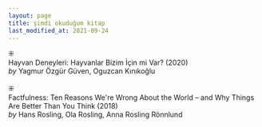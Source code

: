 ```yaml
---
layout: page
title: şimdi okuduğum kitap
last_modified_at: 2021-09-24
---
```


⁜  
Hayvan Deneyleri: Hayvanlar Bizim İçin mi Var? (2020)  
<i>by</i> Yagmur Özgür Güven, Oguzcan Kınıkoğlu  
<br />
⁜  
Factfulness: Ten Reasons We're Wrong About the World – and Why Things Are Better Than You Think (2018)  
<i>by</i> Hans Rosling, Ola Rosling, Anna Rosling Rönnlund

